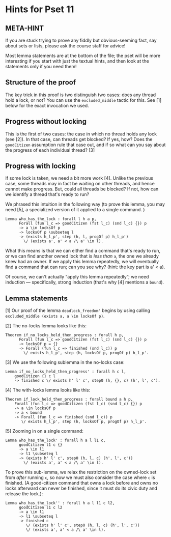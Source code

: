 Hints for Pset 11
=================

META-HINT
---------

If you are stuck trying to prove any fiddly but obvious-seeming fact, say about sets or lists, please ask the course staff for advice!

Most lemma statements are at the bottom of the file; the pset will be more interesting if you start with just the textual hints, and then look at the statements only if you need them!

Structure of the proof
----------------------

The key trick in this proof is two distinguish two cases: does any thread hold a lock, or not?
You can use the `excluded_middle` tactic for this.  See [1] below for the exact invocation we used.

Progress without locking
------------------------

This is the first of two cases: the case in which no thread holds any lock (see [2]).  In that case, can threads get blocked?  If yes, how?  Does the `goodCitizen` assumption rule that case out, and if so what can you say about the progress of each individual thread? [3]

Progress with locking
---------------------

If some lock is taken, we need a bit more work [4].  Unlike the previous case, some threads may in fact be waiting on other threads, and hence cannot make progress.  But, could all threads be blocked?  If not, how can we identify a thread that's ready to run?

We phrased this intuition in the following way (to prove this lemma, you may need [5], a specialized version of it applied to a single command.
)

```
Lemma who_has_the_lock : forall l h a p,
      Forall (fun l_c => goodCitizen (fst l_c) (snd l_c) {}) p
      -> a \in locksOf p
      -> locksOf p \subseteq l
      -> (exists h_l_p', step (h, l, progOf p) h_l_p')
        \/ (exists a', a' < a /\ a' \in l).
```

What this means is that we can either find a command that's ready to run, or we can find another owned lock that is *less than* `a`, the one we already knew had an owner.  If we apply this lemma repeatedly, we will eventually find a command that can run; can you see why? (hint: the key part is a' < a).

Of course, we can't actually “apply this lemma repeatedly”; we need induction — specifically, strong induction (that's why [4] mentions a `bound`).

Lemma statements
----------------

[1] Our proof of the lemma `deadlock_freedom'` begins by using calling `excluded_middle (exists a, a \in locksOf p)`.

[2] The no-locks lemma looks like this:

```
Theorem if_no_locks_held_then_progress : forall h p,
      Forall (fun l_c => goodCitizen (fst l_c) (snd l_c) {}) p
      -> locksOf p = {}
      -> Forall (fun l_c => finished (snd l_c)) p
        \/ exists h_l_p', step (h, locksOf p, progOf p) h_l_p'.
```

[3] We use the following sublemma in the no-locks case:

```
Lemma if_no_locks_held_then_progress' : forall h c l,
    goodCitizen {} c l
    -> finished c \/ exists h' l' c', step0 (h, {}, c) (h', l', c').
```

[4] The with-locks lemma looks like this:

```
Theorem if_lock_held_then_progress : forall bound a h p,
    Forall (fun l_c => goodCitizen (fst l_c) (snd l_c) {}) p
    -> a \in locksOf p
    -> a < bound
    -> Forall (fun l_c => finished (snd l_c)) p
       \/ exists h_l_p', step (h, locksOf p, progOf p) h_l_p'.
```

[5] Zooming in on a single command:

```
Lemma who_has_the_lock' : forall h a l l1 c,
      goodCitizen l1 c {}
      -> a \in l1
      -> l1 \subseteq l
      -> (exists h' l' c', step0 (h, l, c) (h', l', c'))
        \/ (exists a', a' < a /\ a' \in l).
```

To prove this sub-lemma, we relax the restriction on the owned-lock set from *after* running `c`, so now we must also consider the case where `c` is finished. (A good-citizen command that owns a lock before and owns no locks afterward can never be finished, since it must do its civic duty and release the lock.):

```
Lemma who_has_the_lock'' : forall h a l l1 c l2,
      goodCitizen l1 c l2
      -> a \in l1
      -> l1 \subseteq l
      -> finished c
         \/ (exists h' l' c', step0 (h, l, c) (h', l', c'))
         \/ (exists a', a' < a /\ a' \in l).
```
